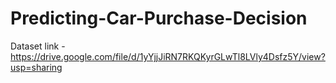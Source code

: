 # Predicting-Car-Purchase-Decision

Dataset link - https://drive.google.com/file/d/1yYjjJiRN7RKQKyrGLwTl8LVly4Dsfz5Y/view?usp=sharing
